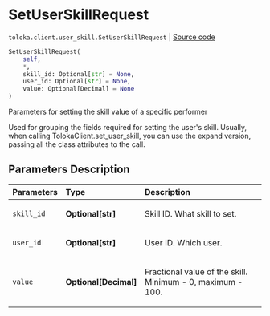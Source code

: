 # SetUserSkillRequest
`toloka.client.user_skill.SetUserSkillRequest` | [Source code](https://github.com/Toloka/toloka-kit/blob/v0.1.25/src/client/user_skill.py#L12)

```python
SetUserSkillRequest(
    self,
    *,
    skill_id: Optional[str] = None,
    user_id: Optional[str] = None,
    value: Optional[Decimal] = None
)
```

Parameters for setting the skill value of a specific performer


Used for grouping the fields required for setting the user's skill.
Usually, when calling TolokaClient.set_user_skill, you can use the expand version, passing all the class attributes to the call.

## Parameters Description

| Parameters | Type | Description |
| :----------| :----| :-----------|
`skill_id`|**Optional\[str\]**|<p>Skill ID. What skill to set.</p>
`user_id`|**Optional\[str\]**|<p>User ID. Which user.</p>
`value`|**Optional\[Decimal\]**|<p>Fractional value of the skill. Minimum - 0, maximum - 100.</p>
